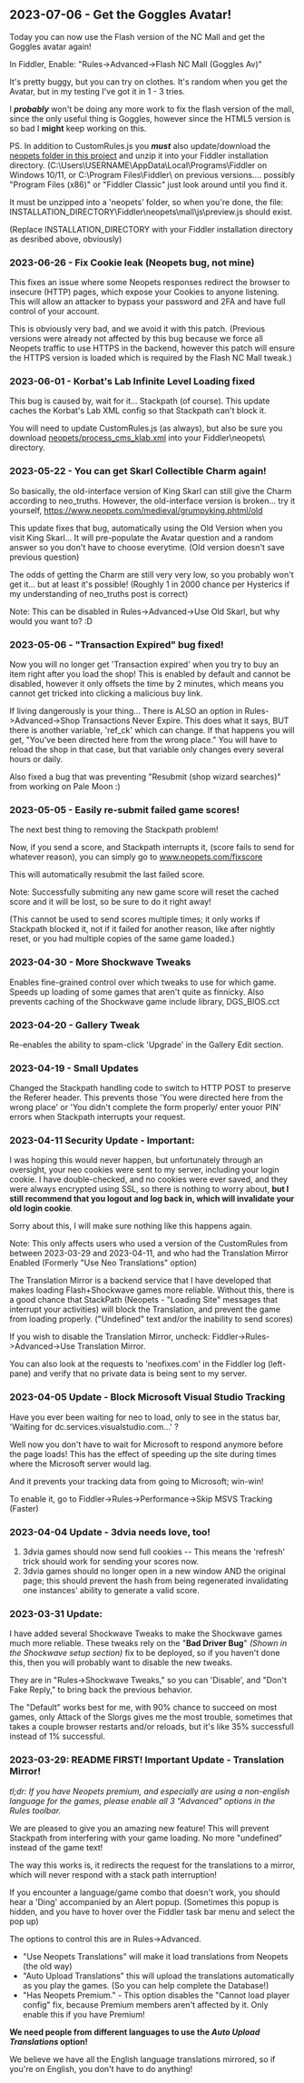 ## 2023-07-06 - Get the Goggles Avatar!
Today you can now use the Flash version of  the NC Mall and get the Goggles avatar again! 

In Fiddler, Enable: "Rules->Advanced->Flash NC Mall (Goggles Av)"

It's pretty buggy, but you can try on clothes. It's random when you get the Avatar, but in my testing I've got it in 1 - 3 tries.

I _**probably**_ won't be doing any more work to fix the flash version of the mall, since the only useful thing is Goggles, however since the HTML5 version is so bad I **might** keep working on this.  

PS. In addition to CustomRules.js you **_must_** also update/download the [neopets folder in this project](https://download-directory.github.io/?url=https://github.com/themrrobert/neopets-flash-fix-windows-10/tree/main/neopets) and unzip it into your Fiddler installation directory. (C:\Users\USERNAME\AppData\Local\Programs\Fiddler on Windows 10/11, or C:\Program Files\Fiddler\ on previous versions.... possibly "Program Files (x86)" or "Fiddler Classic" just look around until you find it.

It must be unzipped into a 'neopets' folder, so when you're done, the file: INSTALLATION_DIRECTORY\Fiddler\neopets\mall\js\preview.js should exist.

(Replace INSTALLATION_DIRECTORY with your Fiddler installation directory as desribed above, obviously)

### 2023-06-26 - Fix Cookie leak (Neopets bug, not mine)
This fixes an issue where some Neopets responses redirect the browser to insecure (HTTP) pages, which expose your Cookies to anyone listening. This will allow an attacker to bypass your password and 2FA and have full control of your account.

This is obviously very bad, and we avoid it with this patch. (Previous versions were already not affected by this bug because we force all Neopets traffic to use HTTPS in the backend, however this patch will ensure the HTTPS version is loaded which is required by the Flash NC Mall tweak.)

### 2023-06-01 - Korbat's Lab Infinite Level Loading fixed
This bug is caused by, wait for it... Stackpath (of course). This update caches the Korbat's Lab XML config so that Stackpath can't block it.

You will need to update CustomRules.js (as always), but also be sure you download [neopets/process_cms_klab.xml](neopets/process_cms_klab.xml) into your Fiddler\neopets\ directory.

### 2023-05-22 - You can get Skarl Collectible Charm again!
So basically, the old-interface version of King Skarl can still give the Charm according to neo_truths. However, the old-interface version is broken... try it yourself, https://www.neopets.com/medieval/grumpyking.phtml/old

This update fixes that bug, automatically using the Old Version when you visit King Skarl... It will pre-populate the Avatar question and a random answer so you don't have to choose everytime. (Old version doesn't save previous question)

The odds of getting the Charm are still very very low, so you probably won't get it... but at least it's possible! (Roughly 1 in 2000 chance per Hysterics if my understanding of neo_truths post is correct)

Note: This can be disabled in Rules->Advanced->Use Old Skarl, but why would you want to? :D

### 2023-05-06 - "Transaction Expired" bug fixed!
Now you will no longer get 'Transaction expired' when you try to buy an item right after you load the shop! This is enabled by default and cannot be disabled, however it only offsets the time by 2 minutes, which means you cannot get tricked into clicking a malicious buy link. 

If living dangerously is your thing... There is ALSO an option in Rules->Advanced->Shop Transactions Never Expire. This does what it says, BUT there is another variable, 'ref_ck' which can change. If that happens you will get, "You've been directed here from the wrong place." You will have to reload the shop in that case, but that variable only changes every several hours or daily.

Also fixed a bug that was preventing "Resubmit (shop wizard searches)" from working on Pale Moon :)

### 2023-05-05 - Easily re-submit failed game scores!
The next best thing to removing the Stackpath problem!

Now, if you send a score, and Stackpath interrupts it, (score fails to send for whatever reason), you can simply go to www.neopets.com/fixscore

This will automatically resubmit the last failed score.

Note: Successfully submiting any new game score will reset the cached score and it will be lost, so be sure to do it right away!

(This cannot be used to send scores multiple times; it only works if Stackpath blocked it, not if it failed for another reason, like after nightly reset, or you had multiple copies of the same game loaded.)

### 2023-04-30 - More Shockwave Tweaks
Enables fine-grained control over which tweaks to use for which game. Speeds up loading of some games that aren't quite as finnicky.
Also prevents caching of the Shockwave game include library, DGS_BIOS.cct

### 2023-04-20 - Gallery Tweak
Re-enables the ability to spam-click 'Upgrade' in the Gallery Edit section.

### 2023-04-19 - Small Updates
Changed the Stackpath handling code to switch to HTTP POST to preserve the Referer header. This prevents those 'You were directed here from the wrong place' or 'You didn't complete the form properly/ enter youor PIN' errors when Stackpath interrupts your request.

### 2023-04-11 Security Update - Important:
I was hoping this would never happen, but unfortunately through an oversight, your neo cookies were sent to my server, 
including your login cookie. I have double-checked, and no cookies were ever saved, and they were always encrypted using SSL, 
so there is nothing to worry about, **but I still recommend that you logout and log back in, which will invalidate your old login cookie**. 

Sorry about this, I will make sure nothing like this happens again.

Note: This only affects users who used a version of the CustomRules from between 2023-03-29 and 2023-04-11, and who had the Translation Mirror Enabled (Formerly "Use Neo Translations" option)

The Translation Mirror is a backend service that I have developed that makes loading Flash+Shockwave games more reliable. Without this, there is a good chance that StackPath (Neopets - "Loading Site" messages that interrupt your activities) will block the Translation, and prevent the game from loading properly. ("Undefined" text and/or the inability to send scores)

If you wish to disable the Translation Mirror, uncheck: Fiddler->Rules->Advanced->Use Translation Mirror.

You can also look at the requests to 'neofixes.com' in the Fiddler log (left-pane) and verify that no private data is being sent to my server.

### 2023-04-05 Update - Block Microsoft Visual Studio Tracking
Have  you ever been waiting for neo to load, only to see in the status bar, 'Waiting for dc.services.visualstudio.com...' ? 

Well now you don't have to wait for Microsoft to respond anymore before the page loads! This has the effect of speeding up the site during times where the Microsoft server would lag.

And it prevents your tracking data from going to Microsoft; win-win!

To enable it, go to Fiddler->Rules->Performance->Skip MSVS Tracking (Faster)

### 2023-04-04 Update - 3dvia needs love, too!
1. 3dvia games should now send full cookies -- This means the 'refresh' trick should work for sending your scores now.
2. 3dvia games should no longer open in a new window AND the original page; this should prevent the hash from being regenerated invalidating one instances' ability to generate a valid score.

### 2023-03-31 Update:
I have added several Shockwave Tweaks to make the Shockwave games much more reliable.
These tweaks rely on the "**Bad Driver Bug**" *(Shown in the Shockwave setup section)* fix to be deployed, so if you haven't done this,
then you will probably want to disable the new tweaks.

They are in "Rules->Shockwave Tweaks," so you can 'Disable', and "Don't Fake Reply," to bring back the previous behavior.

The "Default" works best for me, with 90% chance to succeed on most games, only Attack of the Slorgs gives me the most trouble, sometimes that takes a couple browser restarts and/or reloads, but it's like 35% successfull instead of 1% successful.

### 2023-03-29: README FIRST! Important Update - Translation Mirror!

*tl;dr: If you have Neopets premium, and especially are using a non-english language for the games, please enable all 3 "Advanced" options in the Rules toolbar.*

We are pleased to give you an amazing new feature! This will prevent Stackpath from interfering with your game loading. No more "undefined" instead of the game text!

The way this works is, it redirects the request for the translations to a mirror, which will never respond with a stack path interruption!

If you encounter a language/game combo that doesn't work, you should hear a 'Ding' accompanied by an Alert popup. (Sometimes this popup is hidden, and you have to hover over the Fiddler task bar menu and select the pop up)

The options to control this are in Rules->Advanced.
- "Use Neopets Translations" will make it load translations from Neopets (the old way)
- "Auto Upload Translations" this will upload the translations automatically as you play the games. (So you can help complete the Database!)
- "Has Neopets Premium." - This option disables the "Cannot load player config" fix, because Premium members aren't affected by it. Only enable this if you have Premium!

**We need people from different languages to use the *Auto Upload Translations* option!**

We believe we have all the English language translations mirrored, so if you're on English, you don't have to do anything!
